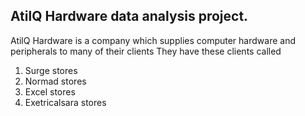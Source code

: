 ## AtilQ Hardware data analysis project.
AtilQ Hardware is a company which supplies computer hardware and peripherals to many of their clients 
They have these clients called 
1.	Surge stores
2.	Normad stores
3.	Excel stores
4.	Exetricalsara stores
